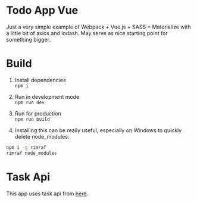 # Todo App Vue
Just a very simple example of Webpack + Vue.js + SASS + Materialize with a little bit of axios and lodash. May serve as nice starting point for something bigger.

# Build 
1. Install dependencies<br />
`npm i`

2. Run in development mode<br />
`npm run dev`

3. Run for production<br />
`npm run build`

4. Installing this can be really useful, especially on Windows to quickly delete node_modules:
```bash
npm i -g rimraf
rimraf node_modules
```

# Task Api
This app uses task api from [here](https://github.com/abik11/todo-app-server).